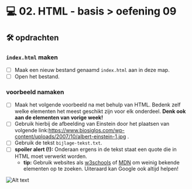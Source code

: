 # 💻 02. HTML - basis > oefening 09

## 🛠️ opdrachten

### `index.html` maken

- [ ] Maak een nieuw bestand genaamd `index.html` aan in deze map.
- [ ] Open het bestand.

### voorbeeld namaken

- [ ] Maak het volgende voorbeeld na met behulp van HTML. Bedenk zelf welke elementen het meest geschikt zijn voor elk onderdeel.
      **Denk ook aan de elementen van vorige week!**
- [ ] Gebruik hierbij de afbeelding van Einstein door het plaatsen van volgende link:https://www.biosiglos.com/wp-content/uploads/2007/10/albert-einstein-1.jpg .
- [ ] Gebruik de tekst `bijlage-tekst.txt`.
- [ ] **spoiler alert (!):** Onderaan ergens in de tekst staat een quote die in HTML moet verwerkt worden.
  - **tip:** Gebruik websites als [w3schools](https://www.w3schools.com) of [MDN](https://developer.mozilla.org/en-US/docs/Web/HTML) om weinig bekende elementen op te zoeken. Uiteraard kan Google ook altijd helpen!

![Alt text](image.png)
